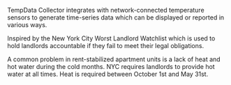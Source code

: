 TempData Collector integrates with network-connected temperature sensors to generate time-series data which can be displayed or reported in various ways.

Inspired by the New York City Worst Landlord Watchlist which is used to hold landlords accountable if they fail to meet their legal obligations.

A common problem in rent-stabilized apartment units is a lack of heat and hot water during the cold months. NYC requires landlords to provide hot water at all times. Heat is required between October 1st and May 31st.